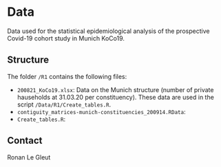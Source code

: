 # Data

Data used for the statistical epidemiological analysis of the prospective Covid-19 cohort study in Munich KoCo19. 

## Structure

The folder `/R1` contains the following files:

* `200821_KoCo19.xlsx`: Data on the Munich structure (number of private hauseholds at 31.03.20 per constituency). These data are used in the script `/Data/R1/Create_tables.R`.
* `contiguity_matrices-munich-constituencies_200914.RData`: 
* `Create_tables.R`: 


## Contact

Ronan Le Gleut
